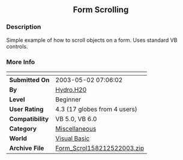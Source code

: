 ﻿<div align="center">

## Form Scrolling


</div>

### Description

Simple example of how to scroll objects on a form. Uses standard VB controls.
 
### More Info
 


<span>             |<span>
---                |---
**Submitted On**   |2003-05-02 07:06:02
**By**             |[Hydro\.H20](https://github.com/Planet-Source-Code/PSCIndex/blob/master/ByAuthor/hydro-h20.md)
**Level**          |Beginner
**User Rating**    |4.3 (17 globes from 4 users)
**Compatibility**  |VB 5\.0, VB 6\.0
**Category**       |[Miscellaneous](https://github.com/Planet-Source-Code/PSCIndex/blob/master/ByCategory/miscellaneous__1-1.md)
**World**          |[Visual Basic](https://github.com/Planet-Source-Code/PSCIndex/blob/master/ByWorld/visual-basic.md)
**Archive File**   |[Form\_Scrol158212522003\.zip](https://github.com/Planet-Source-Code/hydro-h20-form-scrolling__1-45184/archive/master.zip)








